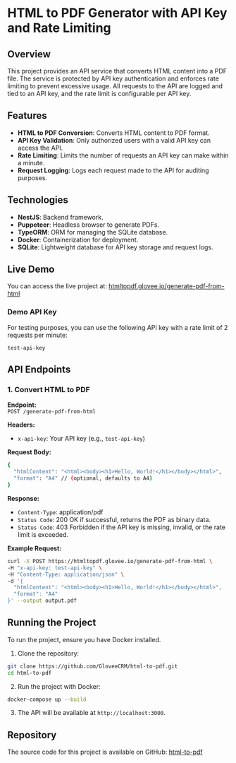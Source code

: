 # HTML to PDF Generator with API Key and Rate Limiting

## Overview

This project provides an API service that converts HTML content into a PDF file. The service is protected by API key authentication and enforces rate limiting to prevent excessive usage. All requests to the API are logged and tied to an API key, and the rate limit is configurable per API key.

## Features

- **HTML to PDF Conversion**: Converts HTML content to PDF format.
- **API Key Validation**: Only authorized users with a valid API key can access the API.
- **Rate Limiting**: Limits the number of requests an API key can make within a minute.
- **Request Logging**: Logs each request made to the API for auditing purposes.

## Technologies

- **NestJS**: Backend framework.
- **Puppeteer**: Headless browser to generate PDFs.
- **TypeORM**: ORM for managing the SQLite database.
- **Docker**: Containerization for deployment.
- **SQLite**: Lightweight database for API key storage and request logs.

## Live Demo

You can access the live project at: [htmltopdf.glovee.io/generate-pdf-from-html](htmltopdf.glovee.io/generate-pdf-from-html)

### Demo API Key

For testing purposes, you can use the following API key with a rate limit of 2 requests per minute:

`test-api-key`

## API Endpoints

### 1. Convert HTML to PDF

**Endpoint:**\
`POST /generate-pdf-from-html`

**Headers:**

- `x-api-key`: Your API key (e.g., `test-api-key`)

**Request Body:**

```bash
{
  "htmlContent": "<html><body><h1>Hello, World!</h1></body></html>",
  "format": "A4" // (optional, defaults to A4)
}
```

**Response:**

- `Content-Type`: application/pdf
- `Status Code`: 200 OK if successful, returns the PDF as binary data.
- `Status Code`: 403 Forbidden if the API key is missing, invalid, or the rate limit is exceeded.

**Example Request:**

```bash
curl -X POST https://htmltopdf.glovee.io/generate-pdf-from-html \
-H "x-api-key: test-api-key" \
-H "Content-Type: application/json" \
-d '{
  "htmlContent": "<html><body><h1>Hello, World!</h1></body></html>",
  "format": "A4"
}' --output output.pdf
```

## Running the Project

To run the project, ensure you have Docker installed.

1. Clone the repository:

```bash
git clone https://github.com/GloveeCRM/html-to-pdf.git
cd html-to-pdf
```

2. Run the project with Docker:

```bash
docker-compose up --build
```

3. The API will be available at `http://localhost:3000`.

## Repository

The source code for this project is available on GitHub: [html-to-pdf](https://github.com/GloveeCRM/html-to-pdf)
